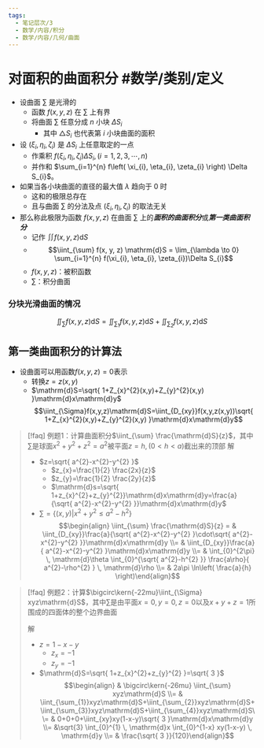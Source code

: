 ```yaml
---
tags:
  - 笔记层次/3
  - 数学/内容/积分
  - 数学/内容/几何/曲面
---
```


# 对面积的曲面积分 #数学/类别/定义 

- 设曲面 $\sum$ 是光滑的
	- 函数 $f(x, y, z)$ 在 $\sum$ 上有界
	- 将曲面 $\sum$ 任意分成 $n$ 小块 $\Delta S_{i}$
		- 其中 $\triangle S_{i}$ 也代表第 $i$ 小块曲面的面积
- 设 $(\xi_{i}, \eta_{i}, \zeta_{i})$ 是 $\Delta S_{i}$ 上任意取定的一点
	- 作乘积 $f(\xi_{i}, \eta_{i}, \zeta_{i}) \Delta S_{i},(i = 1, 2, 3, \cdots, n)$
	- 并作和 $\sum_{i=1}^{n} f\left( \xi_{i}, \eta_{i}, \zeta_{i} \right) \Delta S_{i}$。
- 如果当各小块曲面的直径的最大值 $\lambda$ 趋向于 0 时
	- 这和的极限总存在
	- 且与曲面 $\sum$ 的分法及点 $(\xi_{i}, \eta_{i}, \zeta_{i})$ 的取法无关
- 那么称此极限为函数 $f(x, y, z)$ 在曲面 $\sum$ 上的***面积的曲面积分***或***第一类曲面积分***
	- 记作 $\iint f(x, y, z) \mathrm{d}S$
	- $$\iint_{\sum} f(x, y, z) \mathrm{d}S = \lim_{\lambda \to 0} \sum_{i=1}^{n} f(\xi_{i}, \eta_{i}, \zeta_{i})\Delta S_{i}$$
	- $f(x, y, z)$：被积函数
	- $\sum$：积分曲面

### 分块光滑曲面的情况

$$
\iint_{\sum}f(x,y,z)\mathrm{d}S=\iint_{\sum_{1}}f(x,y,z)\mathrm{d}S+\iint_{\sum_{2}}f(x,y,z)\mathrm{d}S
$$

## 第一类曲面积分的计算法

- 设曲面可以用函数$f(x,y,z)=0$表示
	- 转换$z=z(x,y)$
	- $\mathrm{d}S=\sqrt{ 1+Z_{x}^{2}(x,y)+Z_{y}^{2}(x,y) }\mathrm{d}x\mathrm{d}y$
$$\iint_{\Sigma}f(x,y,z)\mathrm{d}S=\iint_{D_{xy}}f(x,y,z(x,y))\sqrt{ 1+Z_{x}^{2}(x,y)+Z_{y}^{2}(x,y) }\mathrm{d}x\mathrm{d}y$$


> [!faq] 例题1：计算曲面积分$\iint_{\sum} \frac{\mathrm{d}S}{z}$，其中$\sum$是球面$x^{2}+y^{2}+z^{2}=a^{2}$被平面$z=h,(0<h<a)$截出来的顶部
解
> - $z=\sqrt{ a^{2}-x^{2}-y^{2} }$
> 	- $z_{x}=\frac{1}{2} \frac{2x}{z}$
> 	- $z_{y}=\frac{1}{2} \frac{2y}{z}$
> 	- $\mathrm{d}s=\sqrt{ 1+z_{x}^{2}+z_{y}^{2}}\mathrm{d}x\mathrm{d}y=\frac{a}{\sqrt{ a^{2}-x^{2}-y^{2} }}\mathrm{d}x\mathrm{d}y$
> - $\sum=\{ (x,y)|x^{2}+y^{2}\leq a^{2}-h^{2} \}$
> $$\begin{align}  \iint_{\sum} \frac{\mathrm{d}S}{z} = & \iint_{D_{xy}}\frac{a}{\sqrt{ a^{2}-x^{2}-y^{2} }\cdot\sqrt{ a^{2}-x^{2}-y^{2} }}\mathrm{d}x\mathrm{d}y \\= & \iint_{D_{xy}}\frac{a}{ a^{2}-x^{2}-y^{2} }\mathrm{d}x\mathrm{d}y \\= & \int_{0}^{2\pi}  \, \mathrm{d}\theta \int_{0}^{\sqrt{ a^{2}-h^{2} }} \frac{a\rho}{ a^{2}-\rho^{2} } \, \mathrm{d}\rho \\= & 2a\pi \ln\left( \frac{a}{h} \right)\end{align}$$
> 


> [!faq] 例题2：计算$\bigcirc\kern{-22mu}\iint_{\Sigma}  xyz\mathrm{d}S$，其中$\sum$是由平面$x=0,y=0,z=0$以及$x+y+z=1$所围成的四面体的整个边界曲面
> 
> 解
> 
> - $z=1-x-y$
> 	- $z_{x}=-1$
> 	- $z_{y}=-1$
> - $\mathrm{d}S=\sqrt{ 1+z_{x}^{2}+z_{y}^{2} }=\sqrt{ 3 }$
> $$\begin{align} & \bigcirc\kern{-26mu} \iint_{\sum} xyz\mathrm{d}S \\= & \iint_{\sum_{1}}xyz\mathrm{d}S+\iint_{\sum_{2}}xyz\mathrm{d}S+\iint_{\sum_{3}}xyz\mathrm{d}S+\iint_{\sum_{4}}xyz\mathrm{d}S\\= & 0+0+0+\iint_{xy}xy(1-x-y)\sqrt{ 3 }\mathrm{d}x\mathrm{d}y \\= &\sqrt{3} \int_{0}^{1}  \, \mathrm{d}x \int_{0}^{1-x} xy(1-x-y) \, \mathrm{d}y \\= & \frac{\sqrt{ 3 }}{120}\end{align}$$


